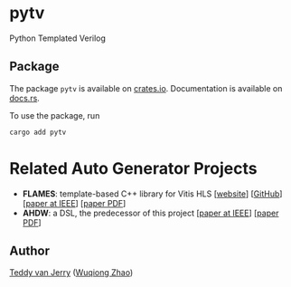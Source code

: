 # pytv
Python Templated Verilog

## Package
The package `pytv` is available on [crates.io](https://crates.io/crates/pytv).
Documentation is available on [docs.rs](https://docs.rs/pytv).

To use the package, run
```sh
cargo add pytv
```

# Related Auto Generator Projects
- **FLAMES**: template-based C++ library for Vitis HLS
  [[website](https://flames.autohdw.com)]
  [[GitHub](https://github.com/autohdw/flames)]
  [[paper at IEEE](https://ieeexplore.ieee.org/document/10437992)]
  [[paper PDF](https://wqzhao.org/assets/zhao2024flexible.pdf)]
- **AHDW**: a DSL, the predecessor of this project
  [[paper at IEEE](https://ieeexplore.ieee.org/document/10396119)]
  [[paper PDF](https://wqzhao.org/assets/zhao2023automatic.pdf)]

## Author
[Teddy van Jerry](https://github.com/Teddy-van-Jerry) ([Wuqiong Zhao](https://wqzhao.org))
